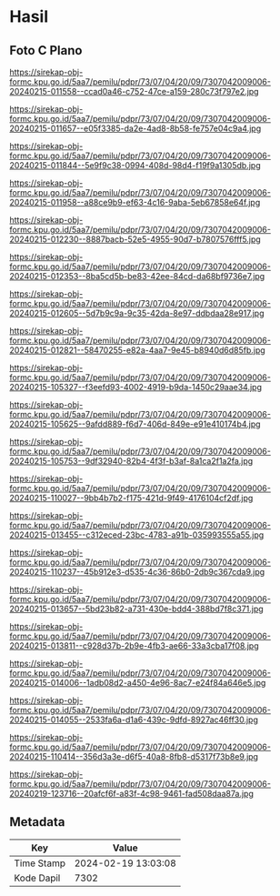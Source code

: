 # Hasil

## Foto C Plano

https://sirekap-obj-formc.kpu.go.id/5aa7/pemilu/pdpr/73/07/04/20/09/7307042009006-20240215-011558--ccad0a46-c752-47ce-a159-280c73f797e2.jpg

https://sirekap-obj-formc.kpu.go.id/5aa7/pemilu/pdpr/73/07/04/20/09/7307042009006-20240215-011657--e05f3385-da2e-4ad8-8b58-fe757e04c9a4.jpg

https://sirekap-obj-formc.kpu.go.id/5aa7/pemilu/pdpr/73/07/04/20/09/7307042009006-20240215-011844--5e9f9c38-0994-408d-98d4-f19f9a1305db.jpg

https://sirekap-obj-formc.kpu.go.id/5aa7/pemilu/pdpr/73/07/04/20/09/7307042009006-20240215-011958--a88ce9b9-ef63-4c16-9aba-5eb67858e64f.jpg

https://sirekap-obj-formc.kpu.go.id/5aa7/pemilu/pdpr/73/07/04/20/09/7307042009006-20240215-012230--8887bacb-52e5-4955-90d7-b7807576fff5.jpg

https://sirekap-obj-formc.kpu.go.id/5aa7/pemilu/pdpr/73/07/04/20/09/7307042009006-20240215-012353--8ba5cd5b-be83-42ee-84cd-da68bf9736e7.jpg

https://sirekap-obj-formc.kpu.go.id/5aa7/pemilu/pdpr/73/07/04/20/09/7307042009006-20240215-012605--5d7b9c9a-9c35-42da-8e97-ddbdaa28e917.jpg

https://sirekap-obj-formc.kpu.go.id/5aa7/pemilu/pdpr/73/07/04/20/09/7307042009006-20240215-012821--58470255-e82a-4aa7-9e45-b8940d6d85fb.jpg

https://sirekap-obj-formc.kpu.go.id/5aa7/pemilu/pdpr/73/07/04/20/09/7307042009006-20240215-105327--f3eefd93-4002-4919-b9da-1450c29aae34.jpg

https://sirekap-obj-formc.kpu.go.id/5aa7/pemilu/pdpr/73/07/04/20/09/7307042009006-20240215-105625--9afdd889-f6d7-406d-849e-e91e410174b4.jpg

https://sirekap-obj-formc.kpu.go.id/5aa7/pemilu/pdpr/73/07/04/20/09/7307042009006-20240215-105753--9df32940-82b4-4f3f-b3af-8a1ca2f1a2fa.jpg

https://sirekap-obj-formc.kpu.go.id/5aa7/pemilu/pdpr/73/07/04/20/09/7307042009006-20240215-110027--9bb4b7b2-f175-421d-9f49-4176104cf2df.jpg

https://sirekap-obj-formc.kpu.go.id/5aa7/pemilu/pdpr/73/07/04/20/09/7307042009006-20240215-013455--c312eced-23bc-4783-a91b-035993555a55.jpg

https://sirekap-obj-formc.kpu.go.id/5aa7/pemilu/pdpr/73/07/04/20/09/7307042009006-20240215-110237--45b912e3-d535-4c36-86b0-2db9c367cda9.jpg

https://sirekap-obj-formc.kpu.go.id/5aa7/pemilu/pdpr/73/07/04/20/09/7307042009006-20240215-013657--5bd23b82-a731-430e-bdd4-388bd7f8c371.jpg

https://sirekap-obj-formc.kpu.go.id/5aa7/pemilu/pdpr/73/07/04/20/09/7307042009006-20240215-013811--c928d37b-2b9e-4fb3-ae66-33a3cba17f08.jpg

https://sirekap-obj-formc.kpu.go.id/5aa7/pemilu/pdpr/73/07/04/20/09/7307042009006-20240215-014006--1adb08d2-a450-4e96-8ac7-e24f84a646e5.jpg

https://sirekap-obj-formc.kpu.go.id/5aa7/pemilu/pdpr/73/07/04/20/09/7307042009006-20240215-014055--2533fa6a-d1a6-439c-9dfd-8927ac46ff30.jpg

https://sirekap-obj-formc.kpu.go.id/5aa7/pemilu/pdpr/73/07/04/20/09/7307042009006-20240215-110414--356d3a3e-d6f5-40a8-8fb8-d5317f73b8e9.jpg

https://sirekap-obj-formc.kpu.go.id/5aa7/pemilu/pdpr/73/07/04/20/09/7307042009006-20240219-123716--20afcf6f-a83f-4c98-9461-fad508daa87a.jpg


## Metadata

| Key        | Value               |
| ---------- | ------------------- |
| Time Stamp | 2024-02-19 13:03:08 |
| Kode Dapil | 7302                |




